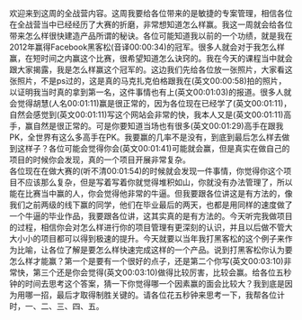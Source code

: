 欢迎来到这周的全战营内容。这周我要给各位带来的是敏捷的专案管理，相信各位在全战营当中已经经历了大赛的折磨，非常想知道怎么样赢。我这一周就会给各位带来怎么样很快建造产品所谓的秘诀。各位可能知道我以前的一个功绩，就是我在2012年赢得Facebook黑客松(音译00:00:34)的冠军。很多人就会对于我怎么样赢，在短时间之内赢这个比赛，很希望知道怎么诀窍的。我在今天的课程当中就会跟大家揭露，我是怎么样赢这个冠军的。这边我们先给各位放一张照片，大家看这张照片，不是ps过的，这是真的马克扎克伯格跟我在(英文00:00:58)拍的照片，以证明我当时真的拿到第一名，这件事情也有上(英文00:01:03)的报道。很多人就会觉得胡慧(人名00:01:11)赢是很正常的，因为各位现在已经学了(英文00:01:11)，自然会感觉到(英文00:01:11)写这个网站会非常的快，我本人又是(英文00:01:11)高手，赢自然是很正常的。可是你要知道当场也有很多(英文00:01:29)高手在跟我PK，全世界有这么多高手在PK。我要赢的几率不是没有，到底到最后怎么样去做到这样子？各位可能会觉得你会(英文00:01:41)可能就会赢，但是真实在做自己的项目的时候你会发现，真的一个项目开展非常复杂。\
各位现在在做大赛的(听不清00:01:54)的时候就会发现一件事情，你觉得你这个项目不应该那么复杂，但是写着写着你就觉得堆积如山，你就没有办法管理了，所以能在比赛当中赢的人，你会觉得他非常的牛逼。但我要跟各位讲这是有方法的，像我们之前两级的线下赢的同学，他们在毕业最后的两天，也都是用同样的速度做了一个牛逼的毕业作品，我要跟各位讲，这其实真的是有方法的。今天听完我做项目的过程，相信你会对怎么样进行你的项目管理有更深刻的认识，并且以后做不管大大小小的项目都可以得到极速的提升。今天就要以当年我打黑客松的这个例子来作为比喻，让各位了解是要怎么样快速完成这样的一个产品。说到打黑客松你认为要怎么样才能赢？第一个是要有一个很好的点子，还是第二个你写(英文00:03:10)非常快，第三个还是你会觉得(英文00:03:10)做得比较厉害，比较会赢。给各位五秒钟的时间去思考这个答案，猜一下你觉得哪一个因素赢的面会比较大？我到底是因为用哪一招，最后才取得制胜关键的。请各位花五秒钟来思考一下，我帮各位计时，一、二、三、四、五。
